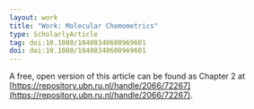 ```yaml
---
layout: work
title: "Work: Molecular Chemometrics"
type: ScholarlyArticle
tag: doi:10.1080/10408340600969601
doi: doi:10.1080/10408340600969601
---
```


A free, open version of this article can be found as Chapter 2 at [https://repository.ubn.ru.nl/handle/2066/72267](https://repository.ubn.ru.nl/handle/2066/72267).
